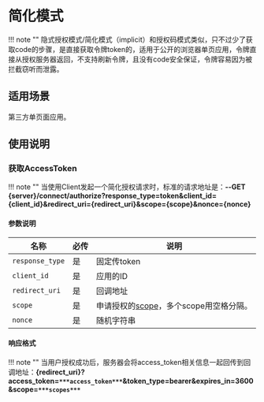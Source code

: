 # 简化模式

!!! note ""
    隐式授权模式/简化模式（implicit）和授权码模式类似，只不过少了获取code的步骤，是直接获取令牌token的，适用于公开的浏览器单页应用，令牌直接从授权服务器返回，不支持刷新令牌，且没有code安全保证，令牌容易因为被拦截窃听而泄露。

## 适用场景

第三方单页面应用。

## 使用说明

### 获取AccessToken

!!! note ""
    当使用Client发起一个简化授权请求时，标准的请求地址是：**--GET {server}/connect/authorize?response_type=token&client_id={client_id}&redirect_uri={redirect_uri}&scope={scope}&nonce={nonce}** 

#### 参数说明

| 名称 | 必传 | 说明 |
| ----------- | ----------- | ----------- |
| `response_type` | 是 | 固定传token |
| `client_id` | 是 | 应用的ID |
| `redirect_uri` | 是 | 回调地址 |
| `scope` | 是 | 申请授权的[scope](/scopes)，多个scope用空格分隔。 |
| `nonce` | 是 | 随机字符串 |


#### 响应格式

!!! note ""
    当用户授权成功后，服务器会将access_token相关信息一起回传到回调地址：**{redirect_uri}?access_token=`***access_token***`&token_type=bearer&expires_in=3600&scope=`***scopes***`**
